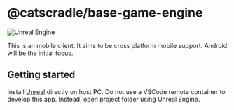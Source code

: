 # @catscradle/base-game-engine

![Unreal Engine](https://img.shields.io/badge/unrealengine-%23313131.svg?style=for-the-badge&logo=unrealengine&logoColor=white)

This is an mobile client. It aims to be cross platform mobile support. Android will be the initial focus.

## Getting started

Install [Unreal](https://www.unrealengine.com/en-US/download) directly on host PC. Do not use a VSCode remote container to develop this app. Instead, open project folder using Unreal Engine.
